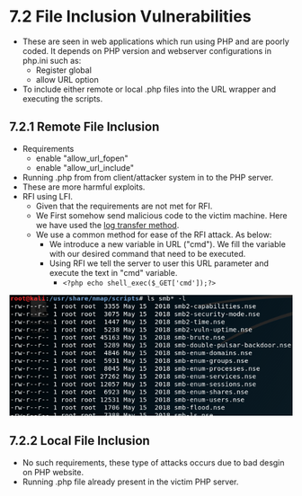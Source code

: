 # 7.2 File Inclusion Vulnerabilities

* These are seen in web applications which run using PHP and are poorly coded. It depends on PHP version and webserver configurations in php.ini such as:
  * Register global 
  * allow URL option
* To include either remote or local .php files into the URL wrapper and executing the scripts.

## 7.2.1 Remote File Inclusion

* Requirements
  * enable "allow\_url\_fopen"
  * enable "allow\_url\_include"
* Running .php from from client/attacker system in to the PHP server. 
* These are more harmful exploits. 
* RFI using LFI.
  * Given that the requirements are not met for RFI.
  * We First somehow send malicious code to the victim machine. Here we have used the [log transfer method](../4.-file-transfer/#list-of-different-ways-for-transferring-a-file).
  * We use a common method for ease of the RFI attack. As below:
    * We introduce a new variable in URL \("cmd"\). We fill the variable with our desired command that need to be executed.
    * Using RFI we tell the server to user this URL parameter and execute the text in "cmd" variable.
      * `<?php echo shell_exec($_GET['cmd']);?>`

![final exploit URL.](../.gitbook/assets/image%20%2816%29.png)

## 7.2.2 Local File Inclusion

* No such requirements, these type of attacks occurs due to bad desgin on PHP website.
* Running .php file already present in the victim PHP server.



